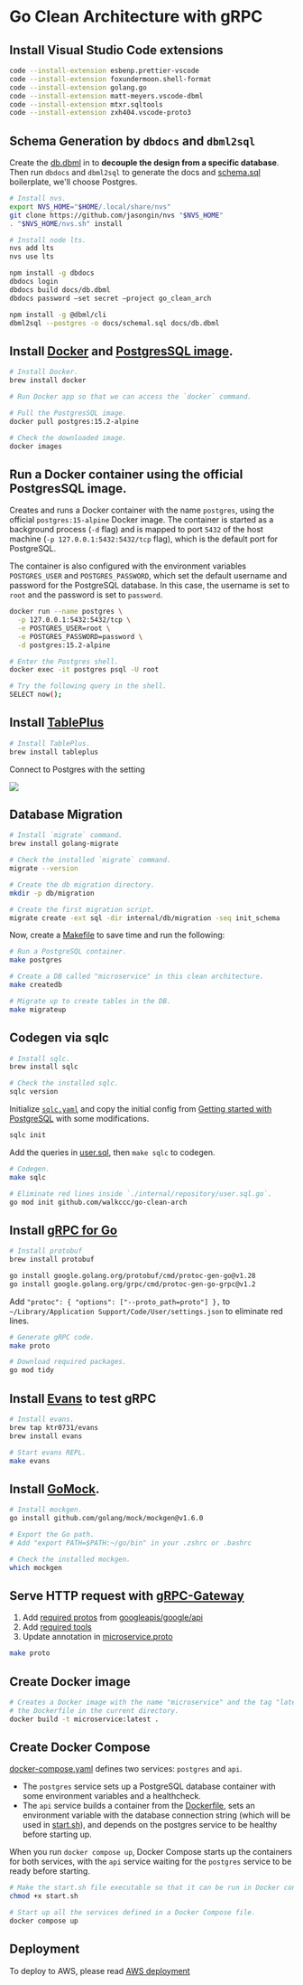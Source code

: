 # Go Clean Architecture with gRPC

## Install Visual Studio Code extensions

```bash
code --install-extension esbenp.prettier-vscode
code --install-extension foxundermoon.shell-format
code --install-extension golang.go
code --install-extension matt-meyers.vscode-dbml
code --install-extension mtxr.sqltools
code --install-extension zxh404.vscode-proto3
```

## Schema Generation by `dbdocs` and `dbml2sql`

Create the [db.dbml](./docs/db.dbml) in to **decouple the design from a specific
database**. Then run `dbdocs` and `dbml2sql` to generate the docs and
[schema.sql](./docs/schemal.sql) boilerplate, we'll choose Postgres.

```bash
# Install nvs.
export NVS_HOME="$HOME/.local/share/nvs"
git clone https://github.com/jasongin/nvs "$NVS_HOME"
. "$NVS_HOME/nvs.sh" install

# Install node lts.
nvs add lts
nvs use lts
```

```bash
npm install -g dbdocs
dbdocs login
dbdocs build docs/db.dbml
dbdocs password —set secret —project go_clean_arch
```

```bash
npm install -g @dbml/cli
dbml2sql --postgres -o docs/schemal.sql docs/db.dbml
```

## Install [Docker](https://www.docker.com) and [PostgresSQL image](https://hub.docker.com/_/postgres).

```bash
# Install Docker.
brew install docker

# Run Docker app so that we can access the `docker` command.

# Pull the PostgresSQL image.
docker pull postgres:15.2-alpine

# Check the downloaded image.
docker images
```

## Run a Docker container using the official PostgresSQL image.

Creates and runs a Docker container with the name `postgres`, using the official
`postgres:15-alpine` Docker image. The container is started as a background
process (`-d` flag) and is mapped to port `5432` of the host machine
(`-p 127.0.0.1:5432:5432/tcp` flag), which is the default port for PostgreSQL.

The container is also configured with the environment variables `POSTGRES_USER`
and `POSTGRES_PASSWORD`, which set the default username and password for the
PostgreSQL database. In this case, the username is set to `root` and the
password is set to `password`.

```bash
docker run --name postgres \
  -p 127.0.0.1:5432:5432/tcp \
  -e POSTGRES_USER=root \
  -e POSTGRES_PASSWORD=password \
  -d postgres:15.2-alpine
```

```bash
# Enter the Postgres shell.
docker exec -it postgres psql -U root

# Try the following query in the shell.
SELECT now();
```

## Install [TablePlus](https://tableplus.com)

```bash
# Install TablePlus.
brew install tableplus
```

Connect to Postgres with the setting

![](https://i.imgur.com/jgHY7h3.png)

## Database Migration

```bash
# Install `migrate` command.
brew install golang-migrate

# Check the installed `migrate` command.
migrate --version

# Create the db migration directory.
mkdir -p db/migration

# Create the first migration script.
migrate create -ext sql -dir internal/db/migration -seq init_schema
```

Now, create a [Makefile](./Makefile) to save time and run the following:

```bash
# Run a PostgreSQL container.
make postgres

# Create a DB called "microservice" in this clean architecture.
make createdb

# Migrate up to create tables in the DB.
make migrateup
```

## Codegen via sqlc

```bash
# Install sqlc.
brew install sqlc

# Check the installed sqlc.
sqlc version
```

Initialize [`sqlc.yaml`](./sqlc.yaml) and copy the initial config from
[Getting started with PostgreSQL](https://docs.sqlc.dev/en/stable/tutorials/getting-started-postgresql.html#getting-started-with-postgresql)
with some modifications.

```bash
sqlc init
```

Add the queries in [user.sql](./internal/db/query/book.sql), then `make sqlc` to
codegen.

```bash
# Codegen.
make sqlc

# Eliminate red lines inside `./internal/repository/user.sql.go`.
go mod init github.com/walkccc/go-clean-arch
```

## Install [gRPC for Go](https://grpc.io/docs/languages/go/quickstart/)

```bash
# Install protobuf
brew install protobuf
```

```bash
go install google.golang.org/protobuf/cmd/protoc-gen-go@v1.28
go install google.golang.org/grpc/cmd/protoc-gen-go-grpc@v1.2
```

Add `"protoc": { "options": ["--proto_path=proto"] },` to
`~/Library/Application Support/Code/User/settings.json` to eliminate red lines.

```bash
# Generate gRPC code.
make proto

# Download required packages.
go mod tidy
```

## Install [Evans](https://github.com/ktr0731/evans) to test gRPC

```bash
# Install evans.
brew tap ktr0731/evans
brew install evans

# Start evans REPL.
make evans
```

## Install [GoMock](https://github.com/golang/mock).

```bash
# Install mockgen.
go install github.com/golang/mock/mockgen@v1.6.0

# Export the Go path.
# Add "export PATH=$PATH:~/go/bin" in your .zshrc or .bashrc

# Check the installed mockgen.
which mockgen
```

## Serve HTTP request with [gRPC-Gateway](https://github.com/grpc-ecosystem/grpc-gateway)

1. Add [required protos](./api/proto/google/api/) from
   [googleapis/google/api](https://github.com/googleapis/googleapis/tree/master/google/api)
1. Add [required tools](./tools/tools.go)
1. Update annotation in [microservice.proto](./api/proto/microservice.proto)

```bash
make proto
```

## Create Docker image

```bash
# Creates a Docker image with the name "microservice" and the tag "latest" using
# the Dockerfile in the current directory.
docker build -t microservice:latest .
```

## Create Docker Compose

[docker-compose.yaml](./docker-compose.yaml) defines two services: `postgres`
and `api`.

- The `postgres` service sets up a PostgreSQL database container with some
  environment variables and a healthcheck.
- The `api` service builds a container from the [Dockerfile](./Dockerfile), sets
  an environment variable with the database connection string (which will be
  used in [start.sh](./start.sh)), and depends on the postgres service to be
  healthy before starting up.

When you run `docker compose up`, Docker Compose starts up the containers for
both services, with the `api` service waiting for the `postgres` service to be
ready before starting.

```bash
# Make the start.sh file executable so that it can be run in Docker container.
chmod +x start.sh

# Start up all the services defined in a Docker Compose file.
docker compose up
```

## Deployment

To deploy to AWS, please read [AWS deployment](./docs/aws_deployment.md)

